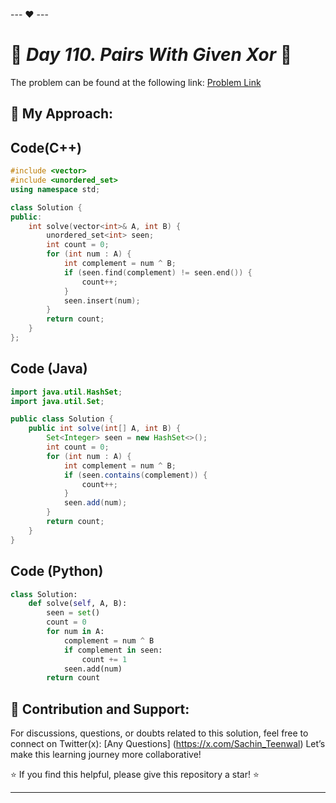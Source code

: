 --- ❤️ ---

# 🚀 _Day 110. Pairs With Given Xor_ 🧠


The problem can be found at the following link: [Problem Link](https://www.interviewbit.com/problems/pairs-with-given-xor/)

## 🎯 **My Approach:**


## Code(C++)
```cpp
#include <vector>
#include <unordered_set>
using namespace std;

class Solution {
public:
    int solve(vector<int>& A, int B) {
        unordered_set<int> seen;
        int count = 0;
        for (int num : A) {
            int complement = num ^ B;
            if (seen.find(complement) != seen.end()) {
                count++;
            }
            seen.insert(num);
        }
        return count;
    }
};
```

## Code (Java)

```java
import java.util.HashSet;
import java.util.Set;

public class Solution {
    public int solve(int[] A, int B) {
        Set<Integer> seen = new HashSet<>();
        int count = 0;
        for (int num : A) {
            int complement = num ^ B;
            if (seen.contains(complement)) {
                count++;
            }
            seen.add(num);
        }
        return count;
    }
}
```

## Code (Python)

```python
class Solution:
    def solve(self, A, B):
        seen = set()
        count = 0
        for num in A:
            complement = num ^ B
            if complement in seen:
                count += 1
            seen.add(num)
        return count
```



## 🎯 **Contribution and Support:**

For discussions, questions, or doubts related to this solution, feel free to connect on Twitter(x): [Any Questions] (https://x.com/Sachin_Teenwal) Let’s make this learning journey more collaborative!

⭐ If you find this helpful, please give this repository a star! ⭐

---
